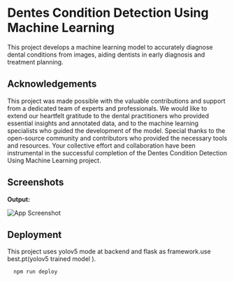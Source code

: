 
# Dentes Condition Detection Using Machine Learning


This project develops a machine learning model to accurately diagnose dental conditions from images, aiding dentists in early diagnosis and treatment planning.

## Acknowledgements



This project was made possible with the valuable contributions and support from a dedicated team of experts and professionals. We would like to extend our heartfelt gratitude to the dental practitioners who provided essential insights and annotated data, and to the machine learning specialists who guided the development of the model. Special thanks to the open-source community and contributors who provided the necessary tools and resources. Your collective effort and collaboration have been instrumental in the successful completion of the Dentes Condition Detection Using Machine Learning project.


## Screenshots
**Output:**

![App Screenshot](https://via.placeholder.com/468x300?text=App+Screenshot+Here)


## Deployment

This project uses yolov5 mode at backend and flask as framework.use best.pt(yolov5 trained model ).

```bash
  npm run deploy
```


